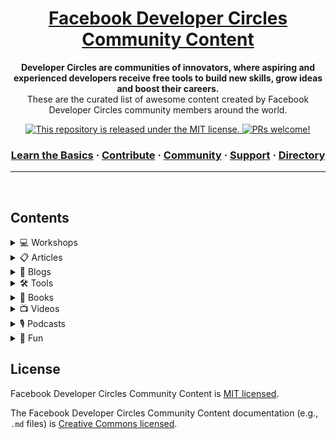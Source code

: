 <div>
  
<h1 align="center">
  <a href="https://developers.facebook.com/developercircles/">
    Facebook Developer Circles Community Content
  </a>
</h1>

<p align="center">
  <strong>Developer Circles are communities of innovators, where aspiring and experienced developers receive free tools to build new skills, grow ideas and boost their careers.</strong><br>
  These are the curated list of awesome content created by Facebook Developer Circles community members around the world.
</p>

<p align="center">
 
<a href="https://github.com/fbdevelopercircles/FbDevcCommunityContent/blob/master/LICENSE">
    <img src="https://img.shields.io/badge/license-MIT-blue.svg" alt="This repository is released under the MIT license." />
  </a>
  
  <a href="https://github.com/fbdevelopercircles/FbDevcCommunityContent/blob/master/CONTRIBUTING.md">
    <img src="https://img.shields.io/badge/PRs-welcome-brightgreen.svg" alt="PRs welcome!" />
  </a>
</p>

<h3 align="center">  
  <a href="https://www.developercircleresources.com/learningPath/open-source">Learn the Basics</a>
  <span> · </span>
  <a href="https://github.com/fbdevelopercircles/FbDevcCommunityContent/blob/master/CONTRIBUTING.md">Contribute</a>
  <span> · </span>
  <a href="https://developers.facebook.com/developercircles/join/">Community</a>
  <span> · </span>
  <a href="https://developers.facebook.com/developercircles/">Support</a>
  <span> · </span>
  <a href="https://github.com/fbdevelopercircles/FbDevcCommunityContent/blob/master/DevCGlobalDirectory.md">Directory</a>
</h3>

</div>

---

<br />

## Contents

<details>
  <summary>
    💻 Workshops
  </summary>

<br />

Useful workshop materials.

- [Git training kit](https://github.github.com/training-kit/)
- [GitHub Learning Lab](https://lab.github.com/)
- [GitHub Guides](https://guides.github.com/)
- [Basic Javascript](https://github.com/bpesquet/thejsway)
- [React Router](https://github.com/DevCBali/react-router-workshop) \*Bahasa Indonesia
- [Frontend Workshop from HTML/CSS/JS to TypeScript/React/Redux](https://github.com/microsoft/frontend-bootcamp)
- [NodeSchool](https://nodeschool.io/)
</details>

<details>
  <summary>
    📋 Articles
  </summary>

<br />

Useful articles and learning resources.

- [Awesome Developer Resources](https://nelsonmichael.dev/awesome-developer-resources-ckcrin0gg00khpms1gbue38dz)
- [DevC Resources CMS](https://developercircleresources.com/)
- [5 Steps to Overcoming Deployment Anxiety with Error Monitoring](https://scotch.io/bar-talk/5-steps-to-overcoming-deployment-anxiety-with-error-monitoring)
- [5 Reasons Why You Should Find the Time for Mentoring](https://mmaksimovic.dev/5-reasons-why-you-should-find-the-time-for-mentoring-cju3tarp4007gqcs19cxysfo7)
- [Byte Sized Computer Science: Order of Operations](https://scotch.io/tutorials/byte-sized-computer-science-order-of-operations)
- [Handling File Uploads in GraphQL and Vue](https://scotch.io/tutorials/handling-file-uploads-in-graphql-and-vue)
- [Isomorphic Rendering on the JAMstack](https://www.hawksworx.com/blog/isomorphic-rendering-on-the-jam-stack/)
- [Dynamic product management in a static e-commerce workflow](https://www.contentful.com/blog/2016/02/10/snipcart-middleman-contentful)
- [Secure and Scalable: An Introduction to JAMstack](https://scotch.io/tutorials/secure-and-scalable-an-introduction-to-jamstack)
- [New to JAMstack? Everything You Need to Know to Get Started](https://snipcart.com/blog/jamstack)
- [Zero to HTTP/2 with AWS and Hugo](https://habd.as/zero-to-http-2-aws-hugo/)
- [JAMstack Basics: How to Create a Gatsby Starter with Contentful and Deploy to Netlify](https://itnext.io/jamstack-basics-how-to-create-a-gatsby-starter-with-contentful-and-deploy-to-netlify-846354cc74bc)
- [JAMstack vs Isomorphic Server Side Rendering](https://www.netlify.com/blog/2017/06/06/jamstack-vs-isomorphic-server-side-rendering/)
- [A step by step guide to your first CLI(Command Line Interface) app using Node.js](https://blog.greenroots.info/a-step-by-step-guide-to-your-first-clicommand-line-interface-app-using-nodejs-cjvm6woau000mkvs1sd8u3qxm)
- [New to JAMstack? How to make a site from A to Z](https://www.netlify.com/blog/2016/11/15/new-to-jamstack-how-to-make-a-site-from-a-to-z/)
- [From WordPress to JAMstack: How to make your website 10x faster](https://hackernoon.com/from-wordpress-to-jamstack-how-to-make-your-website-10x-faster-e363abc46e2d)
- [JAMstack: The What, The Why and The How](https://scotch.io/tutorials/jamstack-the-what-the-why-and-the-how)
- [Adopting the JAMStack: Building CMS-backed static websites with Vue or React](https://www.codegram.com/blog/a-jamstack-journey-headless-content-management-with-vue-react/)
- [Build a JAMstack Personal Blog with Headless Ghost 2.0 CMS & Gatsby](https://josebrowne.com/tutorial-static-blog-using-headless-ghost-2-0-gatsby-netlify/)
- [How to Build a JAMstack Website using Vue.js, Nuxt.js and Cosmic JS](https://cosmicjs.com/articles/how-to-build-a-jamstack-website-using-vuejs-nuxtjs-and-cosmic-js-jws3mpy1)
- [A Ghost Demo: How to Go Headless with Ghost CMS [Tutorial]](https://hashnode.com/post/a-ghost-demo-how-to-go-headless-with-ghost-cms-tutorial-cjy4fxmmr0001rts1pyp2ch2s)
- [Next.js E-Commerce Tutorial: Quick Shopping Cart Integration](https://hashnode.com/post/nextjs-e-commerce-tutorial-quick-shopping-cart-integration-cjy074x9l0017zxs17tn6yp4d)
- [How to Build a Blog using React Static and Cosmic JS](https://sumitkharche.hashnode.dev/how-to-build-a-blog-using-react-static-and-cosmic-js-cjxewj3xa000kjms1c9s0qaae)
- [How to build a Static Serverless Blog for Free😇](https://sujaykundu.hashnode.dev/how-to-build-a-static-serverless-blog-for-free-cjwgqd96u001ezws1v8linwdk)
- [Why Building with a JAMstack is Awesome](https://blog.angularindepth.com/why-building-with-a-jamstack-is-awesome-49618fd21198)
- [Maximizing Your Professional Value, from Junior to Leader](https://hashnode.com/post/maximizing-your-professional-value-from-junior-to-leader-ck113mwvf000xmus1bpcke702)
- [How to Launch a Side Project from Zero](https://sitepoint.hashnode.dev/how-to-launch-a-side-project-from-zero-cjznmdrs4001tcws1n2guubk3)
- [Tech Interview Handbook](https://yangshun.github.io/tech-interview-handbook/)
- [Front End Interview Handbook](https://yangshun.github.io/front-end-interview-handbook/)
- [Front-end Developer Handbook](https://thoughtworksinc.github.io/front-end-handbook/en/index.html)
- [Prepare for your next interview](https://github.com/Nabagata/interview-prep)
- [The Deno Handbook](https://flaviocopes.com/deno/)
- [Why you should be using JAMSTACK](https://blog.logrocket.com/why-you-should-be-using-jamstack/)
- [How to learn JavaScript quickly?](https://hackr.io/blog/how-to-learn-javascript-quickly)

</details>

<details>
  <summary>
    📝 Blogs
  </summary>

<br />

- [Wisdom Geek](https://www.wisdomgeek.com) - Web development and data science related posts
- [https://bolajiayodeji.com/](https://bolajiayodeji.com) - Web development, JavaScript and JAMstack related posts
- [Free Code Camp](https://www.freecodecamp.org) - Software development related posts
- [CSS Tricks](https://css-tricks.com) - CSS related posts
- [DEV.to](https://dev.to) - The All in One Blogs Portal for Developers
- [LogRocket Blog](https://blog.logrocket.com/) - For Frontend Developers and Web App Engineers
- [Hashnode](https://hashnode.com/) - A one-stop platform to start blogging as a developer.
- [Codepen Blog](https://blog.codepen.io/) - A blog about the ins and outs of running a web software business.
- [Airbnb Engineering Blog](https://airbnb.io/) - A blog about Airbnb's Engineering and Data Science Structure

</details>

<details>
  <summary>
    🛠 Tools
  </summary>
  
<br />

- [Graph API Explorer](https://developers.facebook.com/tools/explorer/) - Test, create, and authenticate API calls and debug responses.
- [Sharing Debugger](https://developers.facebook.com/tools/debug/sharing/) - Preview how your content will look when it's shared to Facebook.
- [JetBrains Tools App](https://www.jetbrains.com/toolbox/) - Manage installed JetBrains tools, download new ones and open recent projects.
- [StaticGen](https://www.staticgen.com/) - A List of Static Site Generators for JAMstack Sites
- [Headless CMS](https://headlesscms.org/) - A List of Content Management Systems for JAMstack Sites
- [Netlify](https://www.netlify.com/) - Everything you need to build fast, modern websites from local development to global deployment.
- [Heroku](https://www.heroku.com/) - Heroku is a platform as a service (PaaS) that enables developers to build, run, host, and operate applications entirely in the cloud.
- [Postman](https://www.getpostman.com/) - The Collaboration Platform for API Development
- [StaticKit](https://statickit.com/) - Form Hosting for JAMstack Sites
- [Vercel](https://vercel.com/) - The easiest way to deploy websites
- [Babel](https://babeljs.io/) - A JS compiler and toolchain to convert ECMAScript 2015+ code into a backwards compatible version of JavaScript in current and older browsers or environments.
- [Disqus](https://disqus.com/) - Blog comment hosting service for your JAMstack sites
- [NetlifyCMS](https://www.netlifycms.org/) - Headless CMS content management for your Git workflow
- [Carbon](https://carbon.now.sh/) - Create and share beautiful images of your source code.
- [Parcel](https://parceljs.org/) - Blazing fast, zero configuration web application bundler
- [Emotion](https://emotion.sh/docs/introduction) - A CSS-in-JS library that promises users a high level of performance and flexibility.
- [Create React App](https://github.com/facebook/create-react-app) - Create React apps with no build configurations.
- [Swagger](https://swagger.io/) - Design and document APIs compatible with OpenAPI specification.
- [StackEdit](https://stackedit.io/) - In-browser Markdown editor

</details>

<details>
  <summary>
    📖 Books
  </summary>

<br />

- [The Clean Coder](https://www.goodreads.com/book/show/10284614-the-clean-coder), by Robert C. Martin
- [Clean Code](https://www.goodreads.com/book/show/3735293-clean-code), by Robert C. Martin
- [The Pragmatic Programmer](https://www.goodreads.com/book/show/4099.The_Pragmatic_Programmer), by Andy Hunt, Dave Thomas
- [Cracking the Coding Interview](https://www.goodreads.com/book/show/12544648-cracking-the-coding-interview), by Gayle Laakmann McDowell
- [The Effective Engineer](https://www.goodreads.com/book/show/25238425-the-effective-engineer), by Edmond Lau
- [The Developer's Guide to Content Creation](https://www.developersguidetocontent.com/), by Stephanie Morillo
- [The Developer's Guide to Creating a Successful Blog](https://gumroad.com/l/successfulblog), by Flavio Copes
- [Technical Writing for Dummies](http://www.amazon.co.uk/Technical-Writing-Dummies-Sheryl-Lindsell-Roberts/dp/0764553089/), by Sheryl Lindsell-Roberts
- [The Handbook of Technical Writing](https://www.amazon.com/dp/1457675528), by Gerald J. Alre
- [You Dont Know JS](https://github.com/getify/You-Dont-Know-JS/blob/2nd-ed/README.md), by Kyle Simpson
- [JavaScript: The Good Parts](https://www.oreilly.com/library/view/javascript-the-good/9780596517748/)
- [Eloquent JavaScript Modern Introduction Programming](https://eloquentjavascript.net/), by Marijn Haverbeke
- [Cracking the Code to a Successful Interview](https://www.amazon.com/Cracking-Code-Successful-Interview-Top-Level/dp/1504760883), by Evan Pellett
- [Guide to Competitive Programming](https://www.pdfdrive.com/guide-to-competitive-programming-learning-and-improving-algorithms-through-contests-e187746875.html), by Antti Laaksonen
- [Pure React: Learn to think in React](https://purereact.com/), by Dave Ceddia

- [Starting out with Python](https://www.pearson.com/us/higher-education/program/Gaddis-Starting-Out-with-Python-plus-My-Lab-Programming-with-Pearson-e-Text-Access-Card-Package-3rd-Edition/PGM9873.html?tab=contents), by Tony Gaddis
</details>
<details>
  <summary>
    📺 Videos
  </summary>

<br />

- [Contributing to Open Source for the first time](https://www.youtube.com/watch?v=c6b6B9oN4Vg), by Cami Williams
- [Deep Dive into Git](https://www.youtube.com/watch?v=dBSHLb1B8sw), by Edward Thomson
- [GraphQL: The Mental Model](https://www.youtube.com/watch?v=zWhVAN4Tg6M), by Dhaivat Pandya
- [You need an API: Now what?](https://www.youtube.com/watch?v=uWOWTwJA4rc), by Erin McKean
- [The All Powerful Front End Developer](https://www.youtube.com/watch?v=grSxHfGoaeg), by Chris Coyier
- [Frontend for a server-less stack](https://www.youtube.com/watch?v=XpveOehxvoM), by Brian Douglas
- [Why static types in Javascript?](https://www.youtube.com/watch?v=E5y2dozTkZU), by Preethi Kasireddy
- [Using Elm to Prototype and Build Web Applications](https://www.youtube.com/watch?v=Lmg9v2U6-y4), by David Calavera
- [Cracking the Coding Interview](https://www.youtube.com/playlist?list=PLI1t_8YX-ApvFsH-DaFmAmdJboAnbg08P), by Gayle Laakmann McDowell
- [CS50 Lectures 2019](https://www.youtube.com/playlist?list=PLhQjrBD2T381L3iZyDTxRwOBuUt6m1FnW), by David J. Malan
- [Streamelopers](http://bit.ly/streamelopersub) Community tech talks in spanish
- [Top 10 Best VS Code Extensions for developers](https://www.youtube.com/watch?v=c5GAS_PMXDs),by codeSTACKr
- [Learn React JS](https://www.youtube.com/watch?v=DLX62G4lc44), a full course for beginners by freeCodeCamp.org
</details>

<details>
  <summary>
    🎙 Podcasts
  </summary>

<br />

- [The Diff](https://thediffpodcast.com/) - The Diff showcases the program, the projects and the people that drive the mission of building open source community.
- [Software Engineering Daily](https://softwareengineeringdaily.com/) - Features daily interviews about technical software topics.
- [JAMstack Radio](https://www.netlify.com/tags/podcast/) - Exploring the Jamstack, static sites, and the future of Web Development.
- [Syntax.fm](https://syntax.fm/) - A Tasty Treats podcast for Web Developers.
- [Full Stack Radio](http://www.fullstackradio.com/) - Covering everything from product design and UI/UX to unit testing and system administration.
- [Shop Talk](https://shoptalkshow.com/) - About building websites.
- [JavaScript Jabber](https://devchat.tv/js-jabber/) - The JavaScript lovers podcast.
- [React Podcast](https://reactpodcast.simplecast.fm/) - Conversations about React with your favorite developers.
- [Code Newbie](https://www.codenewbie.org/podcast) - Stories from people on their coding journey.
- [Ladybug Podcast](https://ladybug.dev/) - Women debugging the tech industry.
- [GraphQL Radio](https://graphqlradio.com/) - About the GraphQL ecosystem. Monthly talks with experienced developers and experts.
- [Front End Happy Hour](https://frontendhappyhour.com/) - Featuring of engineers from Netflix, Twitch, & Atlassian talking things Front End development.
- [Go Figure](https://gofigure.go-jek.com/) - A podcast discussing the inner workings of tech companies.
- [The Stack Overflow Podcast](https://stackoverflow.blog/podcast/) - The Stack Overflow Podcast is a twice-weekly conversation about working in software development, learning to code, and the art and culture of computer programming.
- [Google Cloud Platform Podcast](https://www.gcppodcast.com/) - Weekly updates on Cloud Platform professionals, answer some of your burning questions, and introduce you to cool new things!
- [Artificial Intelligence: AI Podcast](https://lexfridman.com/ai/) - A series of conversations about technology, science, and the human condition.
- [Software Engineering](https://www.se-radio.net/) - A podcast targeted at the professional software developer managed by the volunteers and staff of IEEE Software.
- [The Changelog](https://changelog.com/podcast)- The Changelog mainly discusses topics related to open source software.
- [This Developer's Life](https://daraoladapo.com/thisdevlife/) - A Podcast about developer work and life balance.
</details>

<details>
  <summary>
    🎊 Fun
  </summary>

<br />

Useful fun activities that can be done at the meetup/events/activities.

- [Git reference tool](https://ohshitgit.com/) - FAQ site for Git commands.
- [Kahoot](https://kahoot.com/) - Kahoot! brings engagement and fun to your events and makes learning awesome.
- [Wheel Of Names](https://wheelofnames.com/) - Random name picker with Wheel Of Fortunes style animation.
- [AirConsole](https://www.airconsole.com/) - Multiplayer browser games with your smartphones as the gamepads.
- [Gartic](https://gartic.io/) - Pictionary-inspired games that can be played online
- [DevSwag](https://devswag.io/) - FREE Swag for developers!
- [Mentimeter](https://www.mentimeter.com/) - Mentimeter is a good way to engage the community live and understand them using it's analytical dashboard.
- [QuizBreaker](https://www.quizbreaker.com/) - A scheduled virtual team building quiz delivered in inbox. Can be a good ice breaker.
- [TypeRacer](https://play.typeracer.com/) - TypeRacer is a fun way to engage people during a meetup while improving their typing skills.
</details>

## License

Facebook Developer Circles Community Content is [MIT licensed](./LICENSE).

The Facebook Developer Circles Community Content documentation (e.g., `.md` files) is [Creative Commons licensed](./LICENSE-docs).
